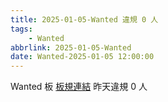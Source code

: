 ```yaml
---
title: 2025-01-05-Wanted 違規 0 人
tags:
    - Wanted
abbrlink: 2025-01-05-Wanted
date: Wanted-2025-01-05 12:00:00
---
```

Wanted 板 [板規連結](https://www.ptt.cc/bbs/Wanted/M.1608829773.A.D3B.html)
昨天違規 0 人
